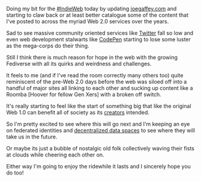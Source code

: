 Doing my bit for the [#IndieWeb](https://mastodon.social/tags/indieweb) today by updating [joegaffey.com](joegaffey.com) and starting to claw back or at least better catalogue some of the content that I've posted to across the myriad Web 2.0 services over the years.

Sad to see massive community oriented services like [Twitter](https://twitter.com/) fall so low and even web development stalwarts like [CodePen](https://codepen.io/) starting to lose some luster as the mega-corps do their thing.

Still I think there is much reason for hope in the web with the growing Fediverse with all its quirks and weirdness and challenges.

It feels to me (and if I've read the room correctly many others too) quite reminiscent of the pre-Web 2.0 days before the web was siloed off into a handful of major sites all linking to each other and sucking up content like a Roomba [Hoover for fellow Gen Xers] with a broken off switch.

It's really starting to feel like the start of something big that like the original Web 1.0 can benefit all of society as its [creators](https://en.wikipedia.org/wiki/Tim_Berners-Lee) intended.

So I'm pretty excited to see where this will go next and I'm keeping an eye on federated identities and [decentralized data spaces](https://solidproject.org/) to see where they will take us in the future.

Or maybe its just a bubble of nostalgic old folk collectively waving their fists at clouds while cheering each other on.

Either way I'm going to enjoy the ridewhile it lasts and I sincerely hope you do too!